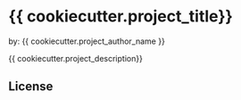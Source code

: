 # {{ cookiecutter.project_title}}

by: {{ cookiecutter.project_author_name }}

{{ cookiecutter.project_description}}

## License
